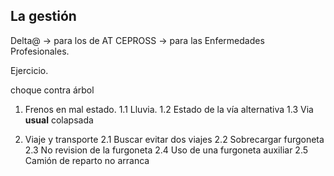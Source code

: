 
## La gestión 

Delta@ → para los de AT
CEPROSS → para las Enfermedades Profesionales.




Ejercicio.

choque contra árbol

1.	Frenos en mal estado.
	1.1 Lluvia. 
	1.2 Estado de la vía alternativa
	1.3 Via **usual** colapsada 

2.	Viaje y transporte 
	2.1 Buscar evitar dos viajes
	2.2 Sobrecargar furgoneta
	2.3 No revision de la furgoneta
	2.4 Uso de una furgoneta auxiliar
	2.5 Camión de reparto no arranca

